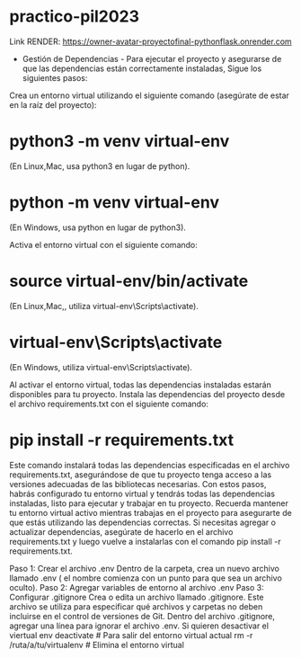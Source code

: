 # practico-pil2023
 

 Link RENDER: https://owner-avatar-proyectofinal-pythonflask.onrender.com
 
 - Gestión de Dependencias - 
Para ejecutar el proyecto y asegurarse de que las dependencias están correctamente instaladas,
Sigue los siguientes pasos:

Crea un entorno virtual utilizando el siguiente comando
(asegúrate de estar en la raíz del proyecto):

# python3 -m venv virtual-env
(En Linux,Mac, usa python3 en lugar de python).
# python -m venv virtual-env
(En Windows, usa python en lugar de python3).

Activa el entorno virtual con el siguiente comando:

# source virtual-env/bin/activate
(En Linux,Mac,, utiliza virtual-env\Scripts\activate).
# virtual-env\Scripts\activate
(En Windows, utiliza virtual-env\Scripts\activate).

Al activar el entorno virtual, todas las dependencias instaladas estarán disponibles 
para tu proyecto.
Instala las dependencias del proyecto desde el archivo requirements.txt con el siguiente comando:

 # pip install -r requirements.txt

Este comando instalará todas las dependencias especificadas en el archivo requirements.txt, 
asegurándose de que tu proyecto tenga acceso a las versiones adecuadas de las bibliotecas
necesarias.
Con estos pasos, habrás configurado tu entorno virtual y 
tendrás todas las dependencias instaladas, listo para ejecutar y trabajar en tu proyecto. 
Recuerda mantener tu entorno virtual activo mientras trabajas en el proyecto para asegurarte 
de que estás utilizando las dependencias correctas. Si necesitas agregar o actualizar 
dependencias, asegúrate de hacerlo en el archivo requirements.txt y luego vuelve a instalarlas
con el comando pip install -r requirements.txt.

 
Paso 1: Crear el archivo .env
Dentro de la carpeta, crea un nuevo archivo llamado .env ( el nombre comienza con un punto para que sea un archivo oculto).
Paso 2: Agregar variables de entorno al archivo .env
Paso 3: Configurar .gitignore
 Crea o edita un archivo llamado .gitignore. Este archivo se utiliza para especificar qué archivos y carpetas no deben incluirse en el control de versiones de Git.
Dentro del archivo .gitignore,  agregar una línea para ignorar el archivo .env.
Si quieren desactivar el viertual env 
deactivate  # Para salir del entorno virtual actual
rm -r /ruta/a/tu/virtualenv  # Elimina el entorno virtual
